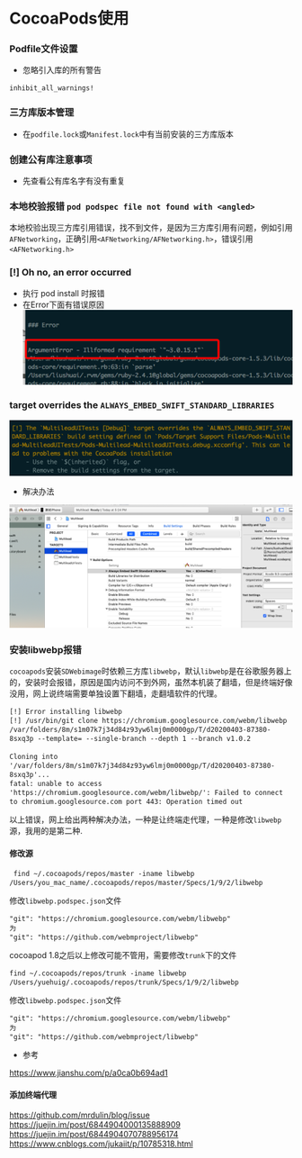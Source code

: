 # CocoaPods使用

### Podfile文件设置
- 忽略引入库的所有警告
```
inhibit_all_warnings!
```

### 三方库版本管理
- 在`podfile.lock`或`Manifest.lock`中有当前安装的三方库版本

### 创建公有库注意事项
- 先查看公有库名字有没有重复

### 本地校验报错 `pod podspec file not found with <angled>`
    
 本地校验出现三方库引用错误，找不到文件，是因为三方库引用有问题，例如引用`AFNetworking`，正确引用`<AFNetworking/AFNetworking.h>`，错误引用`<AFNetworking.h>`
 
### [!] Oh no, an error occurred
- 执行 pod install 时报错
- 在Error下面有错误原因
![](assets/Snip20190123_2.png)

### target overrides the `ALWAYS_EMBED_SWIFT_STANDARD_LIBRARIES`

![](assets/Snip20200319_1.png)

- 解决办法

![](assets/Snip20200319_4.png)

### 安装libwebp报错

`cocoapods`安装`SDWebimage`时依赖三方库`libwebp`，默认`libwebp`是在谷歌服务器上的，安装时会报错，原因是国内访问不到外网，虽然本机装了翻墙，但是终端好像没用，网上说终端需要单独设置下翻墙，走翻墙软件的代理。

```
[!] Error installing libwebp
[!] /usr/bin/git clone https://chromium.googlesource.com/webm/libwebp /var/folders/8m/s1m07k7j34d84z93yw6lmj0m0000gp/T/d20200403-87380-8sxq3p --template= --single-branch --depth 1 --branch v1.0.2

Cloning into '/var/folders/8m/s1m07k7j34d84z93yw6lmj0m0000gp/T/d20200403-87380-8sxq3p'...
fatal: unable to access 'https://chromium.googlesource.com/webm/libwebp/': Failed to connect to chromium.googlesource.com port 443: Operation timed out

```

以上错误，网上给出两种解决办法，一种是让终端走代理，一种是修改`libwebp`源，我用的是第二种.

#### 修改源

```
 find ~/.cocoapods/repos/master -iname libwebp
/Users/you_mac_name/.cocoapods/repos/master/Specs/1/9/2/libwebp

```
修改`libwebp.podspec.json`文件

```
"git": "https://chromium.googlesource.com/webm/libwebp"
为
"git": "https://github.com/webmproject/libwebp"
```

cocoapod 1.8之后以上修改可能不管用，需要修改`trunk`下的文件

```
find ~/.cocoapods/repos/trunk -iname libwebp
/Users/yuehuig/.cocoapods/repos/trunk/Specs/1/9/2/libwebp
```

修改`libwebp.podspec.json`文件

```
"git": "https://chromium.googlesource.com/webm/libwebp"
为
"git": "https://github.com/webmproject/libwebp"
```

- 参考

<https://www.jianshu.com/p/a0ca0b694ad1>

#### 添加终端代理

<https://github.com/mrdulin/blog/issue>
<https://juejin.im/post/6844904000135888909>
<https://juejin.im/post/6844904070788956174>
<https://www.cnblogs.com/jukaiit/p/10785318.html>
